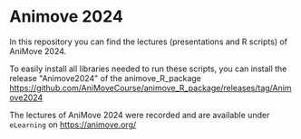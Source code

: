 # Animove 2024

In this repository you can find the lectures (presentations and R scripts) of AniMove 2024.

To easily install all libraries needed to run these scripts, you can install the release "Animove2024" of the animove_R_package https://github.com/AniMoveCourse/animove_R_package/releases/tag/Animove2024

The lectures of AniMove 2024 were recorded and are available under `eLearning` on https://animove.org/
